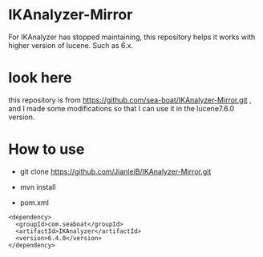 # IKAnalyzer-Mirror
For IKAnalyzer has stopped maintaining, this repository helps it works with higher version of lucene. Such as 6.x.

# look here
this repository is from https://github.com/sea-boat/IKAnalyzer-Mirror.git , and I made some modifications so that I can use it in the lucene7.6.0 version.

# How to use

* git clone https://github.com/JianleiB/IKAnalyzer-Mirror.git

* mvn install

* pom.xml

```
<dependency> 			
  <groupId>com.seaboat</groupId> 			
  <artifactId>IKAnalyzer</artifactId> 			
  <version>6.4.0</version> 		
</dependency>
```
